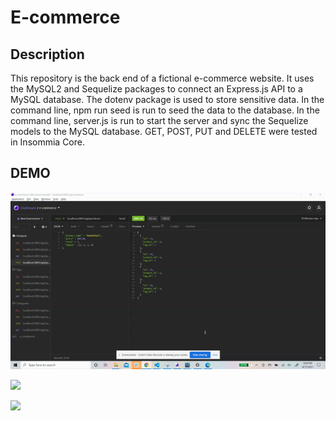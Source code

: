 # E-commerce

## Description

This repository is the back end of a fictional e-commerce website.
It uses the MySQL2 and Sequelize packages to connect an Express.js API to a MySQL database.
The dotenv package is used to store sensitive data.
In the command line, npm run seed is run to seed the data to the database.
In the command line, server.js is run to start the server and sync the Sequelize models to the MySQL database.
GET, POST, PUT and DELETE were tested in Insommia Core.

## DEMO

![](Assets\insomnia.gif)

![](Assets\node-server.js.gif)

![](Assets\npm-run-seeds.gif)